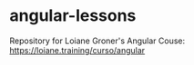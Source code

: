 # angular-lessons
Repository for  Loiane Groner's Angular Couse: https://loiane.training/curso/angular
